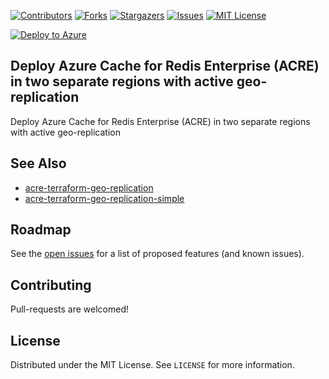 [![Contributors][contributors-shield]][contributors-url]
[![Forks][forks-shield]][forks-url]
[![Stargazers][stars-shield]][stars-url]
[![Issues][issues-shield]][issues-url]
[![MIT License][license-shield]][license-url]

[![Deploy to Azure](https://aka.ms/deploytoazurebutton)](https://portal.azure.com/#create/Microsoft.Template/uri/https%3A%2F%2Fraw.githubusercontent.com%2Fredisgeek%2Facre-geo-replication%2Fmain%2Fdeployment.json)

## Deploy Azure Cache for Redis Enterprise (ACRE) in two separate regions with active geo-replication

Deploy Azure Cache for Redis Enterprise (ACRE)
in two separate regions with active geo-replication

## See Also

- [acre-terraform-geo-replication](https://github.com/redisgeek/acre-terraform-geo-replication)
- [acre-terraform-geo-replication-simple](https://github.com/redisgeek/acre-terraform-geo-replication-simple)

## Roadmap

See the [open issues](https://github.com/schoon/Azure-Cache-for-Redis-Setup-GEO-Replication/issues) for a list of proposed features (and known issues).

## Contributing

Pull-requests are welcomed!

## License

Distributed under the MIT License. See `LICENSE` for more information.

[contributors-shield]: https://img.shields.io/github/contributors/schoon/Azure-Cache-for-Redis-Setup-GEO-Replication.svg?style=for-the-badge
[contributors-url]: https://github.com/schoon/Azure-Cache-for-Redis-Setup-GEO-Replication/graphs/contributors
[forks-shield]: https://img.shields.io/github/forks/schoon/Azure-Cache-for-Redis-Setup-GEO-Replication.svg?style=for-the-badge
[forks-url]: https://github.com/schoon/Azure-Cache-for-Redis-Setup-GEO-Replication/network/members
[stars-shield]: https://img.shields.io/github/stars/schoon/Azure-Cache-for-Redis-Setup-GEO-Replication.svg?style=for-the-badge
[stars-url]: https://github.com/schoon/Azure-Cache-for-Redis-Setup-GEO-Replication/stargazers
[issues-shield]: https://img.shields.io/github/issues/schoon/Azure-Cache-for-Redis-Setup-GEO-Replication.svg?style=for-the-badge
[issues-url]: https://github.com/schoon/Azure-Cache-for-Redis-Setup-GEO-Replication/issues
[license-shield]: https://img.shields.io/github/license/schoon/Azure-Cache-for-Redis-Setup-GEO-Replication.svg?style=for-the-badge
[license-url]: https://github.com/schoon/Azure-Cache-for-Redis-Setup-GEO-Replication/blob/master/LICENSE.txt
